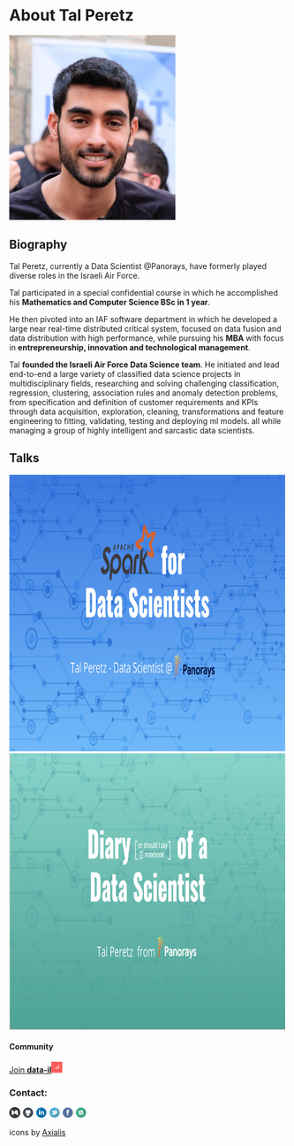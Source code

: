 # About Tal Peretz

<img src="./photos/profile.jpg" width="301" height="334" />

## Biography

Tal Peretz, currently a Data Scientist @Panorays, have formerly played diverse roles in the Israeli Air Force. 

Tal participated in a special confidential course in which he accomplished his **Mathematics and Computer Science BSc in 1 year**.

He then pivoted into an IAF software department in which he developed a large near real-time distributed critical system, focused on data fusion and data distribution with high performance, while pursuing his **MBA** with focus in **entrepreneurship, innovation and technological management**.

Tal **founded the Israeli Air Force Data Science team**. 
He initiated and lead end-to-end a large variety of classified data science projects in multidisciplinary fields, 
researching and solving challenging classification, regression, clustering, association rules and anomaly detection problems, 
from specification and definition of customer requirements and KPIs through data acquisition, exploration, cleaning, transformations and feature engineering to fitting, validating, testing and deploying ml models. 
all while managing a group of highly intelligent and sarcastic data scientists.

## Talks
[<img src="./photos/spark-for-data-scientists.png" width="500" height="500"/>](spark_for_data_scientists.md)
[<img src="./photos/diary-of-a-data-scientist.png" width="500" height="500"/>](diary_of_a_data_scientist.md)

#### Community
[Join **data-il**](https://goo.gl/UCSsrE)[<img src="./icons/data-il.png" width="20" height="20"/>](https://goo.gl/UCSsrE) 


### Contact:
[<img src="./icons/medium.png" width="20" height="20"/>](https://medium.com/@talperetz24)
[<img src="./icons/github.png" width="20" height="20"/>](https://github.com/talperetz)
[<img src="./icons/linkedin.png" width="20" height="20"/>](https://www.linkedin.com/in/tal-per/)
[<img src="./icons/twitter.png" width="20" height="20"/>](https://twitter.com/talperetz24)
[<img src="./icons/facebook.png" width="20" height="20"/>](https://www.facebook.com/talperetz24)
[<img src="./icons/slack.png" width="20" height="20"/>](https://goo.gl/UCSsrE)

icons by [Axialis](https://www.iconfinder.com/WillE)